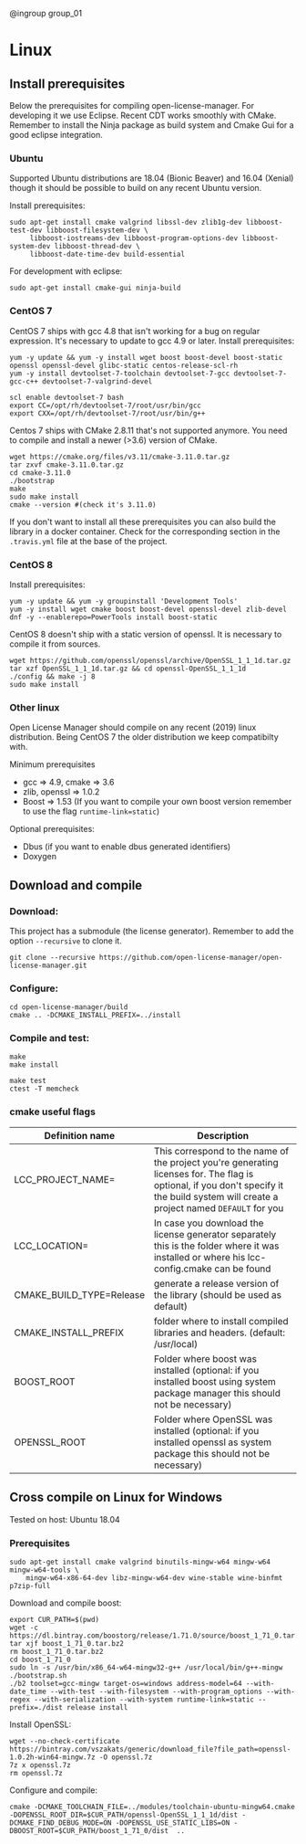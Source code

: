 @ingroup  group_01

# Linux

## Install prerequisites
Below the prerequisites for compiling open-license-manager. For developing it we use Eclipse. Recent CDT works smoothly with CMake. Remember to install the Ninja package as build system and Cmake Gui for a good eclipse integration.
 
### Ubuntu
Supported Ubuntu distributions are 18.04 (Bionic Beaver) and 16.04 (Xenial) though it should be possible to build on any recent Ubuntu version.

Install prerequisites:

```console
sudo apt-get install cmake valgrind libssl-dev zlib1g-dev libboost-test-dev libboost-filesystem-dev \
     libboost-iostreams-dev libboost-program-options-dev libboost-system-dev libboost-thread-dev \
     libboost-date-time-dev build-essential
```

For development with eclipse:

```console
sudo apt-get install cmake-gui ninja-build
```

### CentOS 7

CentOS 7 ships with gcc 4.8 that isn't working for a bug on regular expression. It's necessary to update to gcc 4.9 or later.
Install prerequisites:

```console
yum -y update && yum -y install wget boost boost-devel boost-static openssl openssl-devel glibc-static centos-release-scl-rh
yum -y install devtoolset-7-toolchain devtoolset-7-gcc devtoolset-7-gcc-c++ devtoolset-7-valgrind-devel

scl enable devtoolset-7 bash
export CC=/opt/rh/devtoolset-7/root/usr/bin/gcc
export CXX=/opt/rh/devtoolset-7/root/usr/bin/g++
```

Centos 7 ships with CMake 2.8.11 that's not supported anymore. You need to compile and install a newer (>3.6) version of CMake.

```console
wget https://cmake.org/files/v3.11/cmake-3.11.0.tar.gz 
tar zxvf cmake-3.11.0.tar.gz 
cd cmake-3.11.0
./bootstrap 
make 
sudo make install
cmake --version #(check it's 3.11.0) 
```

If you don't want to install all these prerequisites you can also build the library in a docker container. Check for the corresponding section in the `.travis.yml` file at the base of the project.

### CentOS 8
Install prerequisites:

```console
yum -y update && yum -y groupinstall 'Development Tools' 
yum -y install wget cmake boost boost-devel openssl-devel zlib-devel  
dnf -y --enablerepo=PowerTools install boost-static 
```

CentOS 8 doesn't ship with a static version of openssl. It is necessary to compile it from sources.

```console
wget https://github.com/openssl/openssl/archive/OpenSSL_1_1_1d.tar.gz 
tar xzf OpenSSL_1_1_1d.tar.gz && cd openssl-OpenSSL_1_1_1d 
./config && make -j 8
sudo make install 
```

### Other linux
Open License Manager should compile on any recent (2019) linux distribution. Being CentOS 7 the older distribution we keep compatibilty with. 

Minimum prerequisites
*   gcc => 4.9, cmake => 3.6
*   zlib, openssl => 1.0.2 
*   Boost => 1.53 (If you want to compile your own boost version remember to use the flag `runtime-link=static`)

Optional prerequisites:
*   Dbus (if you want to enable dbus generated identifiers) 
*   Doxygen

## Download and compile

### Download:
This project has a submodule (the license generator). Remember to add the option `--recursive` to clone it.

```console
git clone --recursive https://github.com/open-license-manager/open-license-manager.git
```

### Configure:

```console
cd open-license-manager/build
cmake .. -DCMAKE_INSTALL_PREFIX=../install
```

### Compile and test:

```console
make
make install
```

```console
make test
ctest -T memcheck
```

### cmake useful flags

|Definition name           |Description|
|--------------------------|-----------|
|LCC_PROJECT_NAME=<str>  | This correspond to the name of the project you're generating licenses for. The flag is optional, if you don't specify it the build system will create a project named `DEFAULT` for you |
|LCC_LOCATION=<path>     | In case you download the license generator separately this is the folder where it was installed or where his lcc-config.cmake can be found |
|CMAKE_BUILD_TYPE=Release| generate a release version of the library (should be used as default)|
|CMAKE_INSTALL_PREFIX    | folder where to install compiled libraries and headers. (default: /usr/local)               |
|BOOST_ROOT              | Folder where boost was installed (optional: if you installed boost using system package manager this should not be necessary) |
|OPENSSL_ROOT            | Folder where OpenSSL was installed (optional: if you installed openssl as system package this should not be necessary) |

## Cross compile on Linux for Windows
Tested on host: Ubuntu 18.04

### Prerequisites

```console
sudo apt-get install cmake valgrind binutils-mingw-w64 mingw-w64 mingw-w64-tools \ 
	mingw-w64-x86-64-dev libz-mingw-w64-dev wine-stable wine-binfmt p7zip-full
```

Download and compile boost:

```console
export CUR_PATH=$(pwd)
wget -c https://dl.bintray.com/boostorg/release/1.71.0/source/boost_1_71_0.tar.bz2
tar xjf boost_1_71_0.tar.bz2
rm boost_1_71_0.tar.bz2
cd boost_1_71_0
sudo ln -s /usr/bin/x86_64-w64-mingw32-g++ /usr/local/bin/g++-mingw 
./bootstrap.sh
./b2 toolset=gcc-mingw target-os=windows address-model=64 --with-date_time --with-test --with-filesystem --with-program_options --with-regex --with-serialization --with-system runtime-link=static --prefix=./dist release install
```

Install OpenSSL:

```console
wget --no-check-certificate https://bintray.com/vszakats/generic/download_file?file_path=openssl-1.0.2h-win64-mingw.7z -O openssl.7z
7z x openssl.7z
rm openssl.7z
```
Configure and compile:
 
```
cmake -DCMAKE_TOOLCHAIN_FILE=../modules/toolchain-ubuntu-mingw64.cmake -DOPENSSL_ROOT_DIR=$CUR_PATH/openssl-OpenSSL_1_1_1d/dist -DCMAKE_FIND_DEBUG_MODE=ON -DOPENSSL_USE_STATIC_LIBS=ON -DBOOST_ROOT=$CUR_PATH/boost_1_71_0/dist  ..

```
